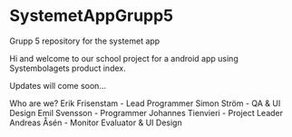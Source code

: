 # SystemetAppGrupp5
Grupp 5 repository for the systemet app


Hi and welcome to our school project for a android app using Systembolagets product index. 

Updates will come soon...

Who are we?
Erik Frisenstam - Lead Programmer
Simon Ström - QA & UI Design
Emil Svensson - Programmer
Johannes Tienvieri - Project Leader
Andreas Åsén - Monitor Evaluator & UI Design
